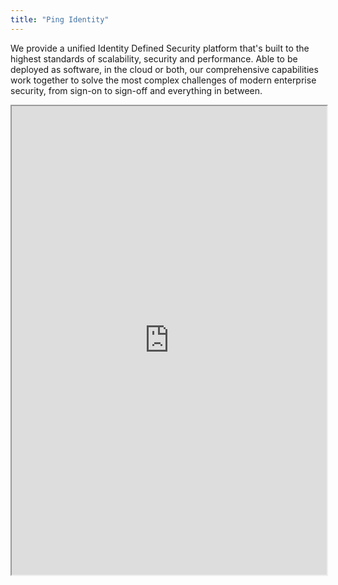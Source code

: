 ```yaml
---
title: "Ping Identity"
---
```


We provide a unified Identity Defined Security platform that's built to the highest standards of scalability, security and performance. Able to be deployed as software, in the cloud or both, our comprehensive capabilities work together to solve the most complex challenges of modern enterprise security, from sign-on to sign-off and everything in between.

<iframe height="750" width="100%" src="https://ewelton.github.io/ktest/wiki.html#Ping%20Identity"></iframe>
